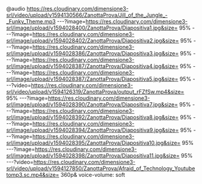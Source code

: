 
 @audio https://res.cloudinary.com/dimensione3-srl/video/upload/v1594130566/ZanottaProva/Jill_of_the_Jungle_-_Funky_Theme.mp3
---?image=https://res.cloudinary.com/dimensione3-srl/image/upload/v1594028400/ZanottaProva/Diapositiva1.jpg&size= 95%
---?image=https://res.cloudinary.com/dimensione3-srl/image/upload/v1594028402/ZanottaProva/Diapositiva2.jpg&size= 95%
---?image=https://res.cloudinary.com/dimensione3-srl/image/upload/v1594028386/ZanottaProva/Diapositiva3.jpg&size= 95%
---?image=https://res.cloudinary.com/dimensione3-srl/image/upload/v1594028387/ZanottaProva/Diapositiva4.jpg&size= 95%
---?image=https://res.cloudinary.com/dimensione3-srl/image/upload/v1594028387/ZanottaProva/Diapositiva5.jpg&size= 95%
---?video=https://res.cloudinary.com/dimensione3-srl/video/upload/v1594126319/ZanottaProva/output_rFZfSw.mp4&size= 95%
---?image=https://res.cloudinary.com/dimensione3-srl/image/upload/v1594028390/ZanottaProva/Diapositiva7.jpg&size= 95%
---?image=https://res.cloudinary.com/dimensione3-srl/image/upload/v1594028392/ZanottaProva/Diapositiva8.jpg&size= 95%
---?image=https://res.cloudinary.com/dimensione3-srl/image/upload/v1594028394/ZanottaProva/Diapositiva9.jpg&size= 95%
---?image=https://res.cloudinary.com/dimensione3-srl/image/upload/v1594028395/ZanottaProva/Diapositiva10.jpg&size= 95%
---?image=https://res.cloudinary.com/dimensione3-srl/image/upload/v1594028398/ZanottaProva/Diapositiva11.jpg&size= 95%
---?video=https://res.cloudinary.com/dimensione3-srl/video/upload/v1594127850/ZanottaProva/Afraid_of_Technology_Youtubetomp3.sc.mp4&size= 360p& voice-volume: soft

